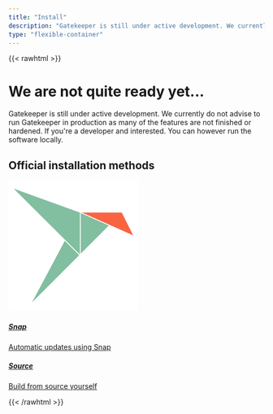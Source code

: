 ```yaml
---
title: "Install"
description: "Gatekeeper is still under active development. We currently do not advise to run Gatekeeper in production as many of the features are not finished or hardened. If you're a developer and interested. You can however run the software locally."
type: "flexible-container"
---
```


{{< rawhtml >}}

<div class="jumbotron jumbotron-fluid bg-primary text-white">
  <div class="container">
      <div class="row">
          <div class="col">
              <h1 class="display-4">We are not quite ready yet...</h1>
              <p class="lead">Gatekeeper is still under active development. We currently do not advise to run Gatekeeper in production as many of the features are not finished or hardened. If you're a developer and interested. You can however run the software locally.</p>
          </div>
      </div>
  </div>
</div>

<div class="container pt-5 pb-5">
    <h2 class="text-center">Official installation methods</h2>
    <div class="pt-5">
        <div class="row justify-content-center align-items-center flex-column flex-lg-row flex-1">
            <div class="col-lg-4 col-md-6 col-12 installation-method mb-3 mb-lg-0">
                <a href="https://docs.gatekeeper.page/admin/installation/setting-up-the-system">
                    <div class="h-100 d-flex align-items-center shadow flex-column">
                        <span class="pt-4">
                            <img class="installation-method__image" src="./snap.png" />
                        </span>
                        <div class="card-body text-center">
                            <h5 class="card-title">Snap</h5>
                            <p class="card-text">Automatic updates using Snap</p>
                        </div>
                    </div>
                </a>
            </div>
            <div class="col-lg-4 col-md-6 col-12 installation-method">
                <a  href="https://github.com/GetGatekeeper/Server">
                    <div class="h-100 d-flex align-items-center shadow">
                        <span class="pt-4">
                            <i class="fas fa-code fa-4x text-muted installation-method__image"></i>
                        </span>
                        <div class="card-body text-center">
                            <h5 class="card-title">Source</h5>
                            <p class="card-text">Build from source yourself</p>
                        </div>
                    </div>
                </a>
            </div>
        </div>
</div>
{{< /rawhtml >}}
